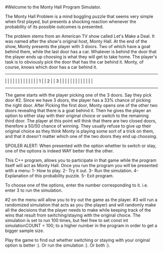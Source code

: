 #Welcome to the Monty Hall Program Simulator.

The Monty Hall Problem is a mind boggling puzzle that seems very simple when first played,
but presents a shocking reaction whenever the probability of its possible outcomes is presented.

The problem stems from an American TV show called Let's Make a Deal.
It was named after the show's original host, Monty Hall.
At the end of the show, Monty presents the player with 3 doors. Two of which have a goat behind them, 
while the last door has a car. Whatever is behind the door that the player ends up choosing is what they will get to take home.
The player's task is to obviously pick the door that has the car behind it. Monty, of course, knows which door has a car behind it.

---------    ---------    ---------
|       |    |       |    |       |
|       |    |       |    |       |
|   1   |    |   2   |    |   3   |
|       |    |       |    |       |
|       |    |       |    |       |
---------    ---------    ---------

The game starts with the player picking one of the 3 doors. Say they pick door #2.
Since we have 3 doors, the player has a 33% chance of picking the right door.
After Picking the first door, Monty opens one of the other two doors revealing that there is a goat behind it.
Then he gives the player an option to either stay with their original choice or switch to the remaining third door.
The player at this point will think that there are two closed doors, therefore a 50/50 chance of winning.
They usually refuse to give up their original choice as they think Monty is playing some sort of a trick on them,
and that it doesn't matter which one of the two doors they end up choosing.

SPOILER ALERT: When presented with the option whether to switch or stay, one of the options is indeed WAY better that the other.

This C++ program, allows you to participate in that game while the program itself will act as Monty Hall.
Once you run the program you will be presented with a menu:
1- How to play.
2- Try it out.
3- Run the simulation.
4- Explanation of this probability puzzle.
5- Exit program.

To choose one of the options, enter the number corresponding to it. i.e. enter 3 to run the simulation.

#2 on the menu will allow you to try out the game as the player.
#3 will run a randomized simulation that acts as you (the player)
and will randomly make all the decisions that the player needs to make while keeping
track of the wins that result from switching/staying with the original choice.
The simulation is set to run 100 times, but feel free to set
const int simulationCOUNT = 100;
to a higher number in the program in order to get a bigger sample size.

Play the game to find out whether switching or staying with your original option is better :).
Or run the simulation :).
Or both :).
